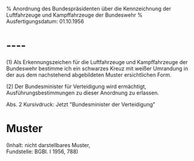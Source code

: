 % Anordnung des Bundespräsidenten über die Kennzeichnung der Luftfahrzeuge und Kampffahrzeuge der Bundeswehr
% Ausfertigungsdatum: 01.10.1956
 
# ----

(1) Als Erkennungszeichen für die Luftfahrzeuge und Kampffahrzeuge der Bundeswehr bestimme ich ein schwarzes Kreuz mit weißer Umrandung in der aus dem nachstehend abgebildeten Muster ersichtlichen Form.

(2) Der Bundesminister für Verteidigung wird ermächtigt, Ausführungsbestimmungen zu dieser Anordnung zu erlassen.

Abs. 2 Kursivdruck: Jetzt "Bundesminister der Verteidigung"

# Muster

(Inhalt: nicht darstellbares Muster,  
Fundstelle: BGBl. I 1956, 788)
